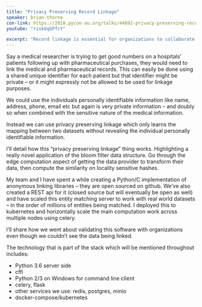 ```yaml
---
title: "Privacy Preserving Record Linkage"
speaker: brian-thorne
con-link: https://2018.pycon-au.org/talks/44892-privacy-preserving-record-linkage/
youtube: "riskUqGPfcY"

excerpt: "Record linkage is essential for organizations to collaborate and carry out joint analysis. Instead of trusting someone with lots of personally identifiable information like name/address we can learn the entity matching in a privacy preserving way. Let’s talk about a Python implementation of that!"
---
```


Say a medical researcher is trying to get good numbers on a hospitals’ patients following up with pharmaceutical purchases, they would need to link the medical and pharmaceutical records. This can easily be done using a shared unique identifier for each patient but that identifier might be private – or it might expressly not be allowed to be used for linkage purposes.

We could use the individuals personally identifiable information like name, address, phone, email etc but again is very private information – and doubly so when combined with the sensitive nature of the medical information.

Instead we can use privacy preserving linkage which only learns the mapping between two datasets without revealing the individual personally identifiable information.

I’ll detail how this “privacy preserving linkage” thing works. Highlighting a really novel application of the bloom filter data structure. Go through the edge computation aspect of getting the data provider to transform their data, then compute the similarity on locality sensitive hashes.

My team and I have spent a while creating a Python/C implementation of anonymous linking libraries – they are open sourced on github. We’ve also created a REST api for it (closed source but will eventually be open as well) and have scaled this entity matching server to work with real world datasets – in the order of millions of entities being matched. I deployed this to kubernetes and horizontally scale the main computation work across multiple nodes using celery.

I’ll share how we went about validating this software with organizations even though we couldn’t see the data being linked.

The technology that is part of the stack which will be mentioned throughout includes:

- Python 3.6 server side
- cffi
- Python 2/3 on Windows for command line client
- celery, flask
- other services we use: redis, postgres, minio
- docker-compose/kubernetes